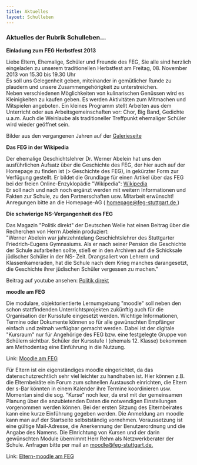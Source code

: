 ```yaml
---
title: Aktuelles
layout: Schulleben
---
```

<h3>
  Aktuelles der Rubrik Schulleben...
</h3>
<b>
  Einladung zum FEG Herbstfest 2013
</b>

<p>
  Liebe Eltern, Ehemalige, Schüler und Freunde des FEG, Sie alle sind herzlich eingeladen zu unserem traditionellen Herbstfest am Freitag, 08. November 2013 von 15.30 bis 19.30 Uhr 
  <br>
  Es soll uns Gelegenheit geben, miteinander in gemütlicher Runde zu plaudern und unsere Zusammengehörigkeit zu unterstreichen. 
  <br>
  Neben verschiedenen Möglichkeiten von kulinarischen Genüssen wird es Kleinigkeiten zu kaufen geben. Es werden Aktivitäten zum Mitmachen und Mitspielen angeboten. Ein kleines Programm stellt Arbeiten aus dem Unterricht oder aus Arbeitsgemeinschaften vor: Chor, Big Band, Gedichte u.a.m. Auch die Weinlaube als traditioneller Treffpunkt ehemaliger Schüler wird wieder geöffnet sein.
</p>
<p>
  Bilder aus den vergangenen Jahren auf der 
  <a href="http://www.feg-stuttgart.de/html/galerie/herbstfest10.html">
    <i class="fa fa-external-link">
    </i>
    Galerieseite
  </a>
</p>
<b>
  Das FEG in der Wikipedia
</b>
<p>
  Der ehemalige Geschichtslehrer Dr. Werner Abelein hat uns den ausführlichen Aufsatz über die Geschichte des FEG, der hier auch auf der Homepage zu finden ist (>
  Geschichte des FEG), in gekürzter Form zur Verfügung gestellt. Er bildet die Grundlage für einen Artikel über das FEG bei der freien Online-Enzyklopädie "Wikipedia": 
  <a href="http://de.wikipedia.org/wiki/Friedrich-Eugens-Gymnasium_Stuttgart">
    <i class="fa fa-external-link">
    </i>
    Wikipedia
  </a>
  <br>
  Er soll nach und nach noch ergänzt werden mit weitern Informationen und Fakten zur Schule, zu den Partnerschaften usw. Mitarbeit erwünscht! Anregungen bitte an die Homepage-AG (
  <a href="mailto::homepage@feg-stuttgart.de">
    <i class="fa fa-external-link">
    </i>
    homepage@feg-stuttgart.de
  </a>
  ) 
</p>
<b>
  Die schwierige NS-Vergangenheit des FEG
</b>
<p>
  Das Magazin "Politik direkt" der Deutschen Welle hat einen Beitrag über die Recherchen von Herrn Abelein produziert: 
  <br>
  "Werner Abelein war jahrzehntelang Geschichtslehrer des Stuttgarter Friedrich-Eugens Gymnasiums. Als er nach seiner Pension die Geschichte der Schule aufarbeiten sollte, stieß er in den Archiven auf die Schicksale jüdischer Schüler in der NS- Zeit. Drangsaliert von Lehrern und Klassenkameraden, hat die Schule nach dem Krieg manches darangesetzt, die Geschichte ihrer jüdischen Schüler vergessen zu machen."
</p>
<p>
  Beitrag auf youtube ansehen: 
  <a href="http://www.youtube.com/watch?v=_nnhNZV8Lqk">
    <i class="fa fa-external-link">
    </i>
    Politik direkt
  </a>
</p>
<b>
  moodle am FEG
</b>
<p>
  Die modulare, objektorientierte Lernumgebung "moodle" soll neben den schon stattfindenden Unterrichtsprojekten zukünftig auch für die Organisation der Kursstufe eingesetzt werden. Wichtige Informationen, Termine oder Dokumente können so für alle gewünschten Empfänger einfach und zeitnah verfügbar gemacht werden. Dabei ist der digitale "Kursraum" nur für Angehörige des FEG bzw. eine festgelegte Gruppe von Schülern sichtbar. Schüler der Kursstufe I (ehemals 12. Klasse) bekommen am Methodentag eine Einführung in die Nutzung.
</p>
<p>
  Link: 
  <a href="http://moodle.feg-stuttgart.de/moodle">
    <i class="fa fa-external-link">
    </i>
    Moodle am FEG
  </a>
</p>

<p>
  Für Eltern ist ein eigenständiges moodle eingerichtet, da das datenschutzrechtlich sehr viel leichter zu handhaben ist. Hier können z.B. die Elternbeiräte ein Forum zum schnellen Austausch einrichten, die Eltern der s-Bar könnten in einem Kalender ihre Termine koordinieren usw. Momentan sind die sog. "Kurse" noch leer, da erst mit der gemeinsamen Planung über die anzubietenden Daten die notwendigen Einstellungen vorgenommen werden können. Bei der ersten Sitzung des Elternbeirates kann eine kurze Einführung gegeben werden. Die Anmeldung am moodle kann man auf der Startseite selbstständig vornehmen. Voraussetzung ist eine gültige Mail-Adresse, die Anerkennung der Benutzerordnung und die Angabe des Namens. Die EInrichtung von Kursen und der darin gewünschten Module übernimmt Herr Rehm als Netzwerkberater der Schule. Anfragen bitte per mail an 
  <a href="mailto::moodle@feg-stuttgart.de">
    <i class="fa fa-envelope">
    </i>
    moodle@feg-stuttgart.de.
  </a>
</p>
Link: 
<a href="http://eltern-moodle.feg-stuttgart.de/moodle">
  <i class="fa fa-external-link">
  </i>
  Eltern-moodle am FEG
</a>
